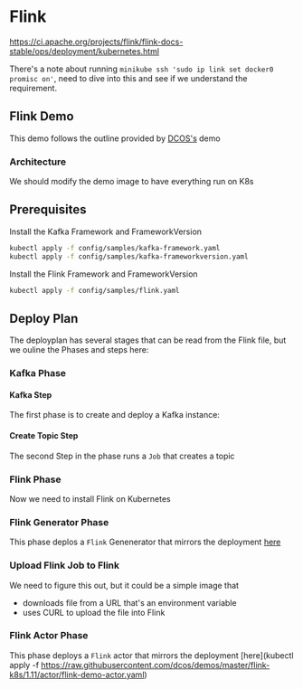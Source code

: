 # Flink

https://ci.apache.org/projects/flink/flink-docs-stable/ops/deployment/kubernetes.html

There's a note about running `minikube ssh 'sudo ip link set docker0 promisc on'`, need to dive into this and see if we understand the requirement.











## Flink Demo




This demo follows the outline provided by [DCOS's](https://github.com/dcos/demos/tree/master/flink-k8s/1.11) demo



### Architecture

We should modify the demo image to have everything run on K8s



## Prerequisites

Install the Kafka Framework and FrameworkVersion

```bash
kubectl apply -f config/samples/kafka-framework.yaml
kubectl apply -f config/samples/kafka-frameworkversion.yaml
```

Install the Flink Framework and FrameworkVersion
```bash
kubectl apply -f config/samples/flink.yaml
```


## Deploy Plan
The deployplan has several stages that can be read from the Flink file, but we ouline the Phases and steps here:

### Kafka Phase

#### Kafka Step
The first phase is to create and deploy a Kafka instance:

#### Create Topic Step

The second Step in the phase runs a `Job` that creates a topic 

### Flink Phase

Now we need to install Flink on Kubernetes


### Flink Generator Phase

This phase deplos a `Flink` Genenerator that mirrors the deployment [here](https://github.com/dcos/demos/blob/master/flink-k8s/1.11/generator/flink-demo-generator.yaml)


### Upload Flink Job to Flink

We need to figure this out, but it could be a simple image that

* downloads file from a URL that's an environment variable
* uses CURL to upload the file into Flink

### Flink Actor Phase

This phase deploys a `Flink` actor that mirrors the deployment [here](kubectl apply -f https://raw.githubusercontent.com/dcos/demos/master/flink-k8s/1.11/actor/flink-demo-actor.yaml)